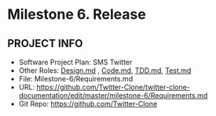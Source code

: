 # Milestone 6. Release

## PROJECT INFO

- Software Project Plan: SMS Twitter
- Other Roles: [Design.md](https://github.com/Twitter-Clone/twitter-clone-documentation/blob/master/milestone-6/Design.md) , [Code.md](https://github.com/Twitter-Clone/twitter-clone-documentation/blob/master/milestone-6/Code.md), [TDD.md](https://github.com/Twitter-Clone/twitter-clone-documentation/blob/master/milestone-6/Test.md), [Test.md](https://github.com/Twitter-Clone/twitter-clone-documentation/blob/master/milestone-6/Test.md)
- File: Milestone-6/Requirements.md
- URL: https://github.com/Twitter-Clone/twitter-clone-documentation/edit/master/milestone-6/Requirements.md 
- Git Repo: https://github.com/Twitter-Clone
